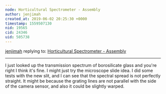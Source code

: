 ```yaml
---
node: Horticultural Spectrometer - Assembly
author: jenjimah
created_at: 2019-06-02 20:25:30 +0000
timestamp: 1559507130
nid: 19565
cid: 24346
uid: 505738
---
```




[jenjimah](../profile/jenjimah) replying to: [Horticultural Spectrometer - Assembly](../notes/jenjimah/05-30-2019/horticultural-spectrometer-assembly)

----
 I just looked up the transmission spectrum of borosilicate glass and you're right I think it's fine. I might just try the microscope slide idea. I did some tests with the new slit, and I can see that the spectral spread is not perfectly straight. It might be because the grating lines are not parallel with the side of the camera sensor, and also it could be slightly warped.